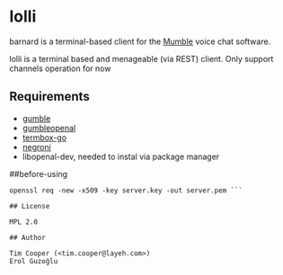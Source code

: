 # lolli

barnard is a terminal-based client for the [Mumble](http://mumble.info) voice
chat software.

lolli is a terminal based and menageable (via REST) client. Only support channels operation for now

## Requirements

- [gumble](https://github.com/layeh/gumble/tree/master/gumble)
- [gumbleopenal](https://github.com/layeh/gumble/tree/master/gumbleopenal)
- [termbox-go](https://github.com/nsf/termbox-go)
- [negroni](github.com/codegangsta/negroni)
- libopenal-dev, needed to instal via package manager

##before-using
```openssl genrsa -out server.key 1024
openssl req -new -x509 -key server.key -out server.pem ```

## License

MPL 2.0

## Author

Tim Cooper (<tim.cooper@layeh.com>)
Erol Guzoğlu

